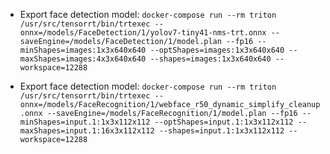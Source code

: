 - Export face detection model: `docker-compose run --rm triton /usr/src/tensorrt/bin/trtexec --onnx=/models/FaceDetection/1/yolov7-tiny41-nms-trt.onnx --saveEngine=/models/FaceDetection/1/model.plan --fp16 --minShapes=images:1x3x640x640 --optShapes=images:1x3x640x640 --maxShapes=images:4x3x640x640 --shapes=images:1x3x640x640 --workspace=12288`

- Export face detection model: `docker-compose run --rm triton /usr/src/tensorrt/bin/trtexec --onnx=/models/FaceRecognition/1/webface_r50_dynamic_simplify_cleanup.onnx --saveEngine=/models/FaceRecognition/1/model.plan --fp16 --minShapes=input.1:1x3x112x112 --optShapes=input.1:1x3x112x112 --maxShapes=input.1:16x3x112x112 --shapes=input.1:1x3x112x112 --workspace=12288`
